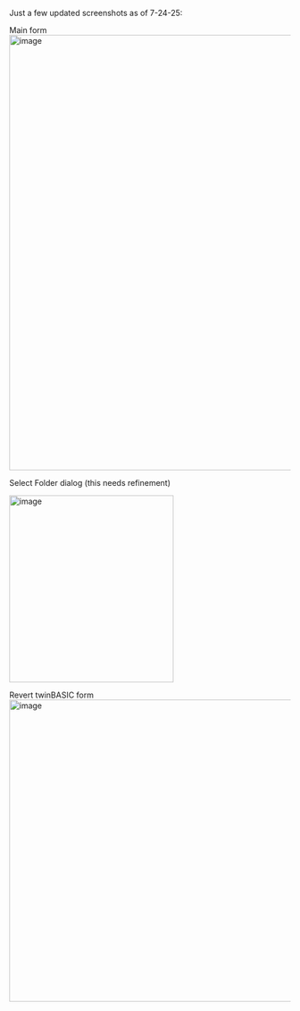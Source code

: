 Just a few updated screenshots as of 7-24-25:

Main form
<img width="783" height="780" alt="image" src="https://github.com/user-attachments/assets/b9f83bd4-ad32-484b-86c2-0e290519a1f2" />



Select Folder dialog (this needs refinement)

<img width="294" height="335" alt="image" src="https://github.com/user-attachments/assets/3eb63878-fdd0-43c9-97f1-980037411db8" />


Revert twinBASIC form
<img width="702" height="541" alt="image" src="https://github.com/user-attachments/assets/6353517b-7cdf-4724-b8d5-67836eb8ed03" />

